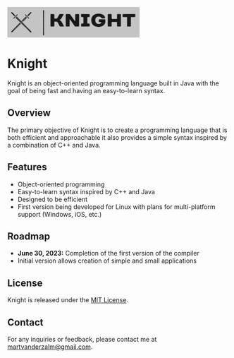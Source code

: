 ![Knight logo](knight.png)


# Knight
Knight is an object-oriented programming language built in Java with the goal of being fast and having an easy-to-learn syntax.

## Overview
The primary objective of Knight is to create a programming language that is both efficient and approachable it also provides a simple syntax inspired by a combination of C++ and Java.

## Features
- Object-oriented programming
- Easy-to-learn syntax inspired by C++ and Java
- Designed to be efficient
- First version being developed for Linux with plans for multi-platform support (Windows, iOS, etc.)

## Roadmap
- **June 30, 2023:** Completion of the first version of the compiler
- Initial version allows creation of simple and small applications

## License
Knight is released under the [MIT License](https://github.com/MartvdZalm/Knight/blob/master/LICENSE).

## Contact
For any inquiries or feedback, please contact me at martvanderzalm@gmail.com.

